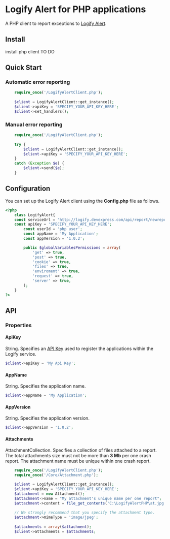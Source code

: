 # Logify Alert for PHP applications
A PHP client to report exceptions to [Logify Alert](https://logify.devexpress.com).

## Install 
install php client TO DO

## Quick Start
### Automatic error reporting
```php 5
    require_once('/LogifyAlertClient.php');
    
    $client = LogifyAlertClient::get_instance();
    $client->apiKey = 'SPECIFY_YOUR_API_KEY_HERE';
    $client->set_handlers();
```

### Manual error reporting
```php 5
    require_once('/LogifyAlertClient.php');
    
    try {
        $client = LogifyAlertClient::get_instance();
        $client->apiKey = 'SPECIFY_YOUR_API_KEY_HERE';
    }
    catch (Exception $e) {
        $client->send($e);
    }
```

## Configuration
You can set up the Logify Alert client using the **Config.php** file as follows.
```php 5
<?php
    class LogifyAlert{
	const serviceUrl = 'http://logify.devexpress.com/api/report/newreport';
	const apiKey = 'SPECIFY_YOUR_API_KEY_HERE';
        const userId = 'php user';
        const appName = 'My Application';
        const appVersion = '1.0.2';

        public $globalVariablesPermissions = array(
            'get' => true,
            'post' => true,
            'cookie' => true,
            'files' => true,
            'enviroment' => true,
            'request' => true,
            'server' => true,
        );
    }
?>
```

## API
### Properties
#### ApiKey
String. Specifies an [API Key](https://logify.devexpress.com/Documentation/CreateApp) used to register the applications within the Logify service.
```php
$client->apiKey = 'My Api Key';
```

#### AppName
String. Specifies the application name.
```php
$client->appName = 'My Application';
```
#### AppVersion
String. Specifies the application version.
```php
$client->appVersion = '1.0.2';
```

#### Attachments
AttachmentCollection. Specifies a collection of files attached to a report. The total attachments size must not be more than **3 Mb** per one crash report. The attachment name must be unique within one crash report.
```php
    require_once('/LogifyAlertClient.php');
    require_once('/Core/Attachment.php');

    $client = LogifyAlertClient::get_instance();
    $client->apiKey = 'SPECIFY_YOUR_API_KEY_HERE';
    $attachment = new Attachment();
    $attachment->name = "My attachment's unique name per one report";
    $attachment->content = file_get_contents('C:\LogifyAlertPHP\at.jpg');
    
    // We strongly recommend that you specify the attachment type.
    $attachment->mimeType = 'image/jpeg';
    
    $attachments = array($attachment);
    $client->attachments = $attachments;
```
